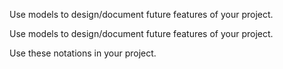 <panel type="warning" header="`W9.1a` Can explain the use how design modelling can be used before implementation :star::star:" expanded no-close>
  <include src="../../book/modeling/modelingASolution/introduction/full.md" boilerplate />
<!-- TODO: add evidence -->
</panel>

<panel type="warning" header="`W9.1b` Can use basic class diagram and sequence diagram concepts to model an OO design :star::star:" expanded no-close>
  <include src="../../book/modeling/modelingASolution/basic/full.md" boilerplate />
  <panel header="{{glyphicon_folder_close}} Evidence" expanded>

Use models to design/document future features of your project.

  </panel>
</panel>

<panel type="info" header="`W9.1c` Can use intermediate class diagram and sequence diagram concepts to model an OO design :star::star::star:" expanded no-close>
  <include src="../../book/modeling/modelingASolution/intermediate/full.md" boilerplate />
  <panel header="{{glyphicon_folder_close}} Evidence" expanded>

Use models to design/document future features of your project.

  </panel>
</panel>

<panel type="info" header="`W9.1d` Can use advanced class diagrams :star::star::star:" expanded no-close>
  <include src="../../book/modeling/modelingStructures/classDiagramsAdvanced/full.md" boilerplate />
  <panel header="{{glyphicon_folder_close}} Evidence" expanded>

Use these notations in your project.

  </panel>
</panel>

